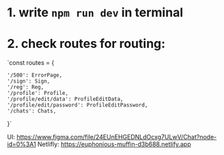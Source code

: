 # 1. write `npm run dev` in terminal
# 2. check routes for routing:
`const routes = {

    '/500': ErrorPage,
    '/sign': Sign,
    '/reg': Reg,
    '/profile': Profile,
    '/profile/edit/data': ProfileEditData,
    '/profile/edit/password': ProfileEditPassword,
    '/chats': Chats,
}`

UI: https://www.figma.com/file/24EUnEHGEDNLdOcxg7ULwV/Chat?node-id=0%3A1
Netlifly: https://euphonious-muffin-d3b688.netlify.app
